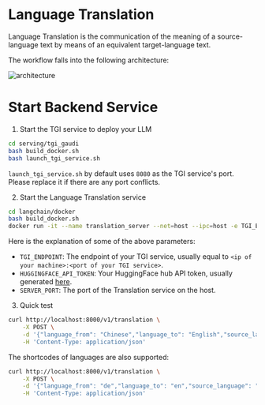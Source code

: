 # Language Translation

Language Translation is the communication of the meaning of a source-language text by means of an equivalent target-language text.

The workflow falls into the following architecture:

![architecture](https://i.imgur.com/5f9hoAW.png)

# Start Backend Service

1. Start the TGI service to deploy your LLM

```sh
cd serving/tgi_gaudi
bash build_docker.sh
bash launch_tgi_service.sh
```

`launch_tgi_service.sh` by default uses `8080` as the TGI service's port. Please replace it if there are any port conflicts.

2. Start the Language Translation service

```sh
cd langchain/docker
bash build_docker.sh
docker run -it --name translation_server --net=host --ipc=host -e TGI_ENDPOINT=${TGI_ENDPOINT} -e HUGGINGFACEHUB_API_TOKEN=${HUGGINGFACE_API_TOKEN} -e SERVER_PORT=8000 -e http_proxy=${http_proxy} -e https_proxy=${https_proxy} translation:latest bash
```

Here is the explanation of some of the above parameters:

- `TGI_ENDPOINT`: The endpoint of your TGI service, usually equal to `<ip of your machine>:<port of your TGI service>`.
- `HUGGINGFACE_API_TOKEN`: Your HuggingFace hub API token, usually generated [here](https://huggingface.co/settings/tokens).
- `SERVER_PORT`: The port of the Translation service on the host.

3. Quick test

```sh
curl http://localhost:8000/v1/translation \
    -X POST \
    -d '{"language_from": "Chinese","language_to": "English","source_language": "我爱机器翻译。"}' \
    -H 'Content-Type: application/json'
```

The shortcodes of languages are also supported:
```sh
curl http://localhost:8000/v1/translation \
    -X POST \
    -d '{"language_from": "de","language_to": "en","source_language": "Maschinelles Lernen"}' \
    -H 'Content-Type: application/json'
```

